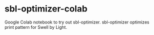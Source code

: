 # sbl-optimizer-colab
Google Colab notebook to try out sbl-optimizer. sbl-optimizer optimizes print pattern for Swell by Light.
